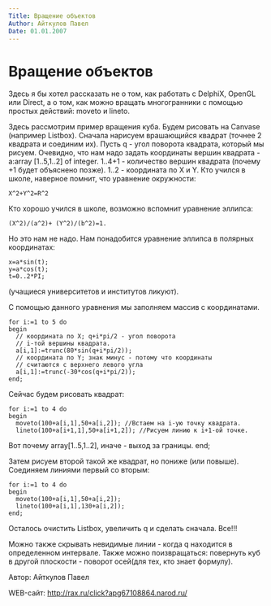 ```yaml
---
Title: Вращение объектов
Author: Айткулов Павел
Date: 01.01.2007
---
```



Вращение объектов
=================

Здесь я бы хотел рассказать не о том, как работать с DelphiX, OpenGL или
Direct, а о том, как можно вращать многогранники с помощью простых
действий: moveto и lineto.

Здесь рассмотрим пример вращения куба. Будем рисовать на Canvase
(например Listbox). Сначала нарисуем врашающийся квадрат (точнее 2
квадрата и соединим их). Пусть q - угол поворота квадрата, который мы
рисуем. Очевидно, что нам надо задать координаты вершин квадрата -
a:array [1..5,1..2] of integer. 1..4+1 - количество вершин квадрата
(почему +1 будет объяснено позже). 1..2 - координата по X и Y. Кто
учился в школе, наверное помнит, что уравнение окружности:

    X^2+Y^2=R^2

Кто хорошо учился в школе, возможно вспомнит уравнение
эллипса:

    (X^2)/(a^2)+ (Y^2)/(b^2)=1.

Но это нам не надо. Нам
понадобится уравнение эллипса в полярных координатах:

    x=a*sin(t);
    y=a*cos(t);
    t=0..2*PI;

(учащиеся университетов и институтов ликуют).

С помощью данного уравнения мы заполняем массив с координатами.

    for i:=1 to 5 do
    begin
      // координата по Х; q+i*pi/2 - угол поворота
      // i-той вершины квадрата.
      a[i,1]:=trunc(80*sin(q+i*pi/2));
      // координата по Y; знак минус - потому что координаты
      // считаются с верхнего левого угла
      a[i,1]:=trunc(-30*cos(q+i*pi/2));
    end;
     

Сейчас будем рисовать квадрат:

    for i:=1 to 4 do
    begin
      moveto(100+a[i,1],50+a[i,2]); //Встаем на i-ую точку квадрата.
      lineto(100+a[i+1,1],50+a[i+1,2]); //Рисуем линию к i+1-ой точке.

Вот почему array[1..5,1..2], иначе - выход за границы. end;

Затем рисуем второй такой же квадрат, но пониже (или повыше). Соединяем
линиями первый со вторым:

    for i:=1 to 4 do
    begin
      moveto(100+a[i,1],50+a[i,2]);
      lineto(100+a[i,1],130+a[i,2]);
    end;

Осталось очистить Listbox, увеличить q и сделать сначала. Все!!!

Можно также скрывать невидимые линии - когда q находится в определенном
интервале. Также можно поизвращаться: повернуть куб в другой плоскости -
поворот осей(для тех, кто знает формулу).

Автор: Айткулов Павел

WEB-сайт: http://rax.ru/click?apg67108864.narod.ru/

